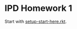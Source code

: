 # IPD Homework 1

Start with
[setup-start-here.rkt](https://github.com/tov/ipd/blob/master/hw/01/setup-start-here.rkt).

